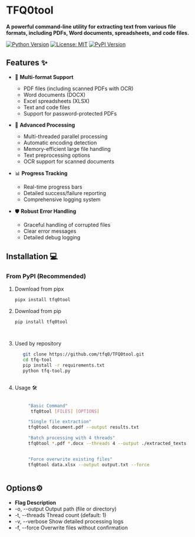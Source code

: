 # TFQ0tool

**A powerful command-line utility for extracting text from various file formats, including PDFs, Word documents, spreadsheets, and code files.**

[![Python Version](https://img.shields.io/badge/Python-3.8%2B-blue)](https://www.python.org/)
[![License: MIT](https://img.shields.io/badge/License-MIT-yellow.svg)](https://opensource.org/licenses/MIT)
[![PyPI Version](https://img.shields.io/pypi/v/tfq0tool)](https://pypi.org/project/tfq0tool/)

## Features ✨

- 📂 **Multi-format Support**
  - PDF files (including scanned PDFs with OCR)
  - Word documents (DOCX)
  - Excel spreadsheets (XLSX)
  - Text and code files
  - Support for password-protected PDFs

- 🚀 **Advanced Processing**
  - Multi-threaded parallel processing
  - Automatic encoding detection
  - Memory-efficient large file handling
  - Text preprocessing options
  - OCR support for scanned documents

- 📊 **Progress Tracking**
  - Real-time progress bars
  - Detailed success/failure reporting
  - Comprehensive logging system

- 🛡️ **Robust Error Handling**
  - Graceful handling of corrupted files
  - Clear error messages
  - Detailed debug logging

## Installation 💻

### From PyPI (Recommended)




1. Download from pipx

     ```bash
     pipx install tfq0tool

1. Download from pip

   ```bash
   pip install tfq0tool




2. Used by repository
   ```bash
      git clone https://github.com/tfq0/TFQ0tool.git
      cd tfq-tool
      pip install -r requirements.txt
      python tfq-tool.py



3. Usage 🛠️

    ```bash

         "Basic Command"
          tfq0tool [FILES] [OPTIONS] 

         "Single file extraction" 
         tfq0tool document.pdf --output results.txt 

         "Batch processing with 4 threads"
         tfq0tool *.pdf *.docx --threads 4 --output ./extracted_texts


         "Force overwrite existing files"  
         tfq0tool data.xlsx --output output.txt --force



## Options⚙️


- **Flag	Description**
- -o, --output	Output path (file or directory)
- -t, --threads	Thread count (default: 1)
- -v, --verbose	Show detailed processing logs
- -f, --force  	Overwrite files without confirmation

